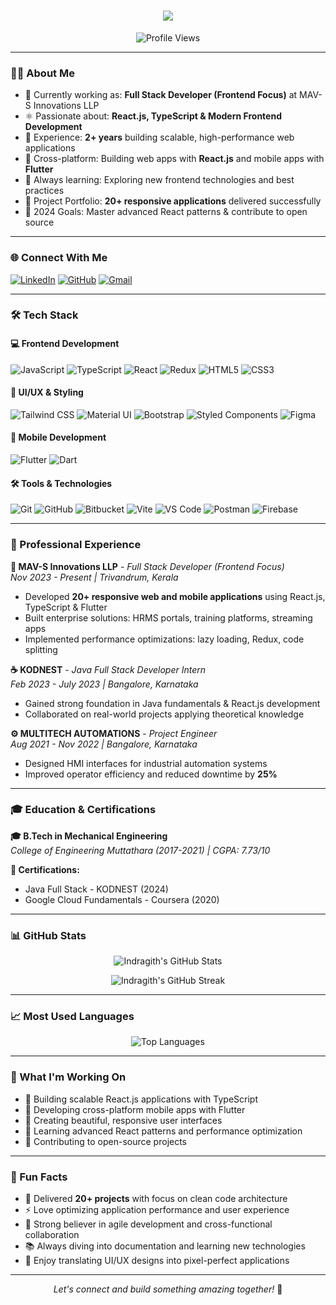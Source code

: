 <h1 align="center">
  <a href="https://git.io/typing-svg">
    <img src="https://readme-typing-svg.herokuapp.com/?lines=Hey+There!+👋;I'm+Indragith+N+S;Frontend+Developer+⚛️;Building+Amazing+Apps!&center=true&size=30">
  </a>
</h1>

<p align="center">
  <img src="https://komarev.com/ghpvc/?username=Indragith-dev&color=brightgreen" alt="Profile Views">
</p>

---

### 👨‍💻 About Me

- 🔭 Currently working as: **Full Stack Developer (Frontend Focus)** at MAV-S Innovations LLP
- ⚛️ Passionate about: **React.js, TypeScript & Modern Frontend Development**
- 🚀 Experience: **2+ years** building scalable, high-performance web applications
- 📱 Cross-platform: Building web apps with **React.js** and mobile apps with **Flutter**
- 🌱 Always learning: Exploring new frontend technologies and best practices
- 💼 Project Portfolio: **20+ responsive applications** delivered successfully
- 🎯 2024 Goals: Master advanced React patterns & contribute to open source

---

### 🌐 Connect With Me

[![LinkedIn](https://img.shields.io/badge/LinkedIn-0077B5?style=for-the-badge&logo=linkedin&logoColor=white)](https://www.linkedin.com/in/nsindragith)
[![GitHub](https://img.shields.io/badge/GitHub-181717?style=for-the-badge&logo=github&logoColor=white)](https://github.com/Indragith-dev)
[![Gmail](https://img.shields.io/badge/Gmail-D14836?style=for-the-badge&logo=gmail&logoColor=white)](mailto:nsindragith@gmail.com)

---

### 🛠️ Tech Stack

#### 💻 Frontend Development
![JavaScript](https://img.shields.io/badge/-JavaScript-F7DF1E?style=flat-square&logo=javascript&logoColor=black)
![TypeScript](https://img.shields.io/badge/-TypeScript-007ACC?style=flat-square&logo=typescript&logoColor=white)
![React](https://img.shields.io/badge/-React-61DAFB?style=flat-square&logo=react&logoColor=black)
![Redux](https://img.shields.io/badge/-Redux-764ABC?style=flat-square&logo=redux&logoColor=white)
![HTML5](https://img.shields.io/badge/-HTML5-E34F26?style=flat-square&logo=html5&logoColor=white)
![CSS3](https://img.shields.io/badge/-CSS3-1572B6?style=flat-square&logo=css3&logoColor=white)

#### 🎨 UI/UX & Styling
![Tailwind CSS](https://img.shields.io/badge/-Tailwind_CSS-38B2AC?style=flat-square&logo=tailwind-css&logoColor=white)
![Material UI](https://img.shields.io/badge/-Material_UI-0081CB?style=flat-square&logo=material-ui&logoColor=white)
![Bootstrap](https://img.shields.io/badge/-Bootstrap-7952B3?style=flat-square&logo=bootstrap&logoColor=white)
![Styled Components](https://img.shields.io/badge/-Styled_Components-DB7093?style=flat-square&logo=styled-components&logoColor=white)
![Figma](https://img.shields.io/badge/-Figma-F24E1E?style=flat-square&logo=figma&logoColor=white)

#### 📱 Mobile Development
![Flutter](https://img.shields.io/badge/-Flutter-02569B?style=flat-square&logo=flutter&logoColor=white)
![Dart](https://img.shields.io/badge/-Dart-0175C2?style=flat-square&logo=dart&logoColor=white)

#### 🛠️ Tools & Technologies
![Git](https://img.shields.io/badge/-Git-F05032?style=flat-square&logo=git&logoColor=white)
![GitHub](https://img.shields.io/badge/-GitHub-181717?style=flat-square&logo=github&logoColor=white)
![Bitbucket](https://img.shields.io/badge/-Bitbucket-0052CC?style=flat-square&logo=bitbucket&logoColor=white)
![Vite](https://img.shields.io/badge/-Vite-646CFF?style=flat-square&logo=vite&logoColor=white)
![VS Code](https://img.shields.io/badge/-VS_Code-007ACC?style=flat-square&logo=visual-studio-code&logoColor=white)
![Postman](https://img.shields.io/badge/-Postman-FF6C37?style=flat-square&logo=postman&logoColor=white)
![Firebase](https://img.shields.io/badge/-Firebase-FFCA28?style=flat-square&logo=firebase&logoColor=black)

---

### 💼 Professional Experience

**🏢 MAV-S Innovations LLP** - *Full Stack Developer (Frontend Focus)*  
*Nov 2023 - Present | Trivandrum, Kerala*
- Developed **20+ responsive web and mobile applications** using React.js, TypeScript & Flutter
- Built enterprise solutions: HRMS portals, training platforms, streaming apps
- Implemented performance optimizations: lazy loading, Redux, code splitting

**☕ KODNEST** - *Java Full Stack Developer Intern*  
*Feb 2023 - July 2023 | Bangalore, Karnataka*
- Gained strong foundation in Java fundamentals & React.js development
- Collaborated on real-world projects applying theoretical knowledge

**⚙️ MULTITECH AUTOMATIONS** - *Project Engineer*  
*Aug 2021 - Nov 2022 | Bangalore, Karnataka*
- Designed HMI interfaces for industrial automation systems
- Improved operator efficiency and reduced downtime by **25%**

---

### 🎓 Education & Certifications

**🎓 B.Tech in Mechanical Engineering**  
*College of Engineering Muttathara (2017-2021) | CGPA: 7.73/10*

**📜 Certifications:**
- Java Full Stack - KODNEST (2024)
- Google Cloud Fundamentals - Coursera (2020)

---

### 📊 GitHub Stats

<p align="center">
  <img src="https://github-readme-stats.vercel.app/api?username=Indragith-dev&show_icons=true&include_all_commits=true&theme=algolia&hide_border=true" alt="Indragith's GitHub Stats" />
</p>

<p align="center">
  <img src="https://github-readme-streak-stats.herokuapp.com/?user=Indragith-dev&theme=algolia" alt="Indragith's GitHub Streak" />
</p>

---

### 📈 Most Used Languages

<p align="center">
  <img src="https://github-readme-stats.vercel.app/api/top-langs/?username=Indragith-dev&layout=compact&theme=algolia&hide_border=true&langs_count=8" alt="Top Languages" />
</p>

---

### 🚀 What I'm Working On

- 🔨 Building scalable React.js applications with TypeScript
- 📱 Developing cross-platform mobile apps with Flutter
- 🎨 Creating beautiful, responsive user interfaces
- 🧠 Learning advanced React patterns and performance optimization
- 🌟 Contributing to open-source projects

---

### 💭 Fun Facts

- 🎯 Delivered **20+ projects** with focus on clean code architecture
- ⚡ Love optimizing application performance and user experience
- 🤝 Strong believer in agile development and cross-functional collaboration
- 📚 Always diving into documentation and learning new technologies
- 🎨 Enjoy translating UI/UX designs into pixel-perfect applications

---

<p align="center">
  <i>Let's connect and build something amazing together!</i> 🚀
</p>
